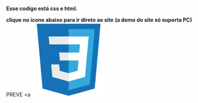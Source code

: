 **Esse codigo está css e html.**

**clique no icone abaixo para ir direto ao site**
**(a demo do site só suporta PC)**
PREVE
<a <!--href="https://gabryelhenryque.github.io/exemple_html/" --><img src="https://github.com/devicons/devicon/blob/master/icons/css3/css3-original.svg" width=200px >
